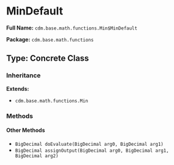 # MinDefault

**Full Name:** `cdm.base.math.functions.Min$MinDefault`

**Package:** `cdm.base.math.functions`

## Type: Concrete Class

### Inheritance

**Extends:**
- `cdm.base.math.functions.Min`

### Methods

#### Other Methods

- `BigDecimal doEvaluate(BigDecimal arg0, BigDecimal arg1)`
- `BigDecimal assignOutput(BigDecimal arg0, BigDecimal arg1, BigDecimal arg2)`

